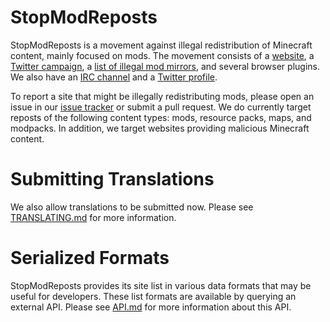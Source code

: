 StopModReposts
==============
StopModReposts is a movement against illegal redistribution of Minecraft content, mainly focused on mods. The movement consists of a [website](http://stopmodreposts.org/), a [Twitter campaign](https://twitter.com/search?q=%23StopModReposts&src=savs), a [list of illegal mod mirrors](http://git.io/jaBI), and several browser plugins. We also have an [IRC channel](http://webchat.esper.net/?nick=WebUser....&channels=StopModReposts&prompt=0) and a [Twitter profile](https://twitter.com/StopModReposts).

To report a site that might be illegally redistributing mods, please open an issue in our [issue tracker](http://git.io/jaB7) or submit a pull request. We do currently target reposts of the following content types: mods, resource packs, maps, and modpacks. In addition, we target websites providing malicious Minecraft content.

# Submitting Translations

We also allow translations to be submitted now. Please see [TRANSLATING.md](https://github.com/VictiniX888/Illegal-Mod-Sites/blob/master/plugins/i18n/TRANSLATING.md) for more information.

# Serialized Formats

StopModReposts provides its site list in various data formats that may be useful for developers. These list formats are available by querying an external API. Please see [API.md](https://github.com/VictiniX888/Illegal-Mod-Sites/blob/master/API.md) for more information about this API.